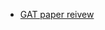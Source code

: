 * <a href = "https://greeksharifa.github.io/machine_learning/2021/05/29/GAT/"> GAT paper reivew </a>

